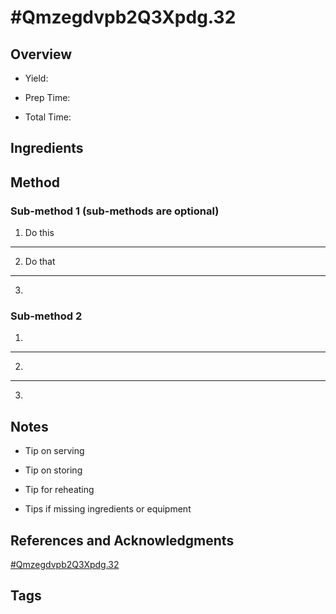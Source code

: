 # #Qmzegdvpb2Q3Xpdg.32

## Overview

- Yield:

- Prep Time:

- Total Time:

## Ingredients



## Method

### Sub-method 1 (sub-methods are optional)

1. Do this
---
2. Do that
---
3.

### Sub-method 2

1.
---
2.
---
3.

## Notes

- Tip on serving

- Tip on storing

- Tip for reheating

- Tips if missing ingredients or equipment

## References and Acknowledgments

[#Qmzegdvpb2Q3Xpdg.32](http://livelikeyouarerich.com/blueberry-cheesecake-waffles/#QmZEGdVPb2Q3XPDg.32)

## Tags



